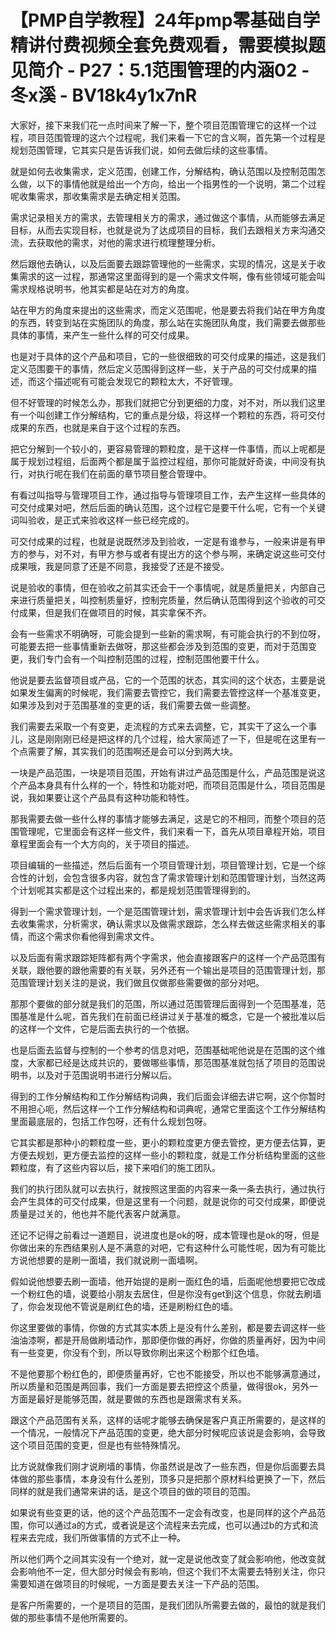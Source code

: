 # 【PMP自学教程】24年pmp零基础自学精讲付费视频全套免费观看，需要模拟题见简介 - P27：5.1范围管理的内涵02 - 冬x溪 - BV18k4y1x7nR

大家好，接下来我们花一点时间来了解一下，整个项目范围管理它的这样一个过程，项目范围管理的这六个过程呢，我们来看一下它的含义啊，首先第一个过程是规划范围管理，它其实只是告诉我们说，如何去做后续的这些事情。

就是如何去收集需求，定义范围，创建工作，分解结构，确认范围以及控制范围怎么做，以下的事情他就是给出一个方向，给出一个指男性的一个说明，第二个过程呢收集需求，那收集需求是去确定相关范围。

需求记录相关方的需求，去管理相关方的需求，通过做这个事情，从而能够去满足目标，从而去实现目标，也就是说为了达成项目的目标，我们去跟相关方来沟通交流，去获取他的需求，对他的需求进行梳理整理分析。

然后跟他去确认，以及后面要去跟踪管理他的一些需求，实现的情况，这是关于收集需求的这一过程，那通常这里面得到的是一个需求文件啊，像有些领域可能会叫需求规格说明书，他其实都是站在对方的角度。

站在甲方的角度来提出的这些需求，而定义范围呢，他是要去将我们站在甲方角度的东西，转变到站在实施团队的角度，那么站在实施团队角度，我们需要去做那些具体的事情，来产生一些什么样的可交付成果。

也是对于具体的这个产品和项目，它的一些很细致的可交付成果的描述，这是我们定义范围要干的事情，然后定义范围得到这样一些，关于产品的可交付成果的描述，而这个描述呢有可能会发现它的颗粒太大，不好管理。

但不好管理的时候怎么办，那我们就把它分到更细的力度，对不对，所以我们这里有一个叫创建工作分解结构，它的重点是分级，将这样一个颗粒的东西，将可交付成果的东西，也就是来自于这个过程的东西。

把它分解到一个较小的，更容易管理的颗粒度，是干这样一件事情，而以上呢都是属于规划过程组，后面两个都是属于监控过程组，那你可能就好奇诶，中间没有执行，对执行呢在我们在前面的章节项目整合管理中。

有看过叫指导与管理项目工作，通过指导与管理项目工作，去产生这样一些具体的可交付成果对吧，然后后面的确认范围，这个过程它是要干什么呢，它有一个关键词叫验收，是正式来验收这样一些已经完成的。

可交付成果的过程，也就是说既然涉及到验收，一定是有谁参与，一般来讲是有甲方的参与，对不对，有甲方参与或者有提出方的这个参与啊，来确定说这些可交付成果哦，我是同意了还是不同意，我接受了还是不接受。

说是验收的事情，但在验收之前其实还会干一个事情呢，就是质量把关，内部自己来进行质量把关，叫控制质量好，控制完质量，然后确认范围得到这个验收的可交付成果，但是我们在做项目的时候，其实拿保不齐。

会有一些需求不明确呀，可能会提到一些新的需求啊，有可能会执行的不到位呀，可能要去把一些事情重新去做呀，那这些都会涉及到范围的变更，而对于范围变更，我们专门会有一个叫控制范围的过程，控制范围他要干什么。

他说是要去监督项目或产品，它的一个范围的状态，其实间的这个状态，主要是说如果发生偏离的时候呢，我们需要去管控它，我们需要去管控这样一个基准变更，如果涉及到对于范围基准的变更的话，我们需要去做一些调整。

我们需要去采取一个有变更，走流程的方式来去调整，它，其实干了这么一个事儿，这是刚刚刚已经是把这样的几个过程，给大家简述了一下，但是呢在这里有一个点需要了解，其实我们的范围啊还是会可以分到两大块。

一块是产品范围，一块是项目范围，开始有讲过产品范围是什么，产品范围是说这个产品本身具有什么样的一个，特性和功能对吧，而项目范围是什么，项目范围是说，我如果要让这个产品具有这种功能和特性。

那我需要去做一些什么样的事情才能够去满足，这是它的不相同，而整个项目的范围管理呢，它里面会有这样一些文件，我们来看一下，首先从项目章程开始，项目章程里面会有一个大方向的，关于项目的描述。

项目编辑的一些描述，然后后面有一个项目管理计划，项目管理计划，它是一个综合性的计划，会包含很多内容，就包含了需求管理计划和范围管理计划，当然这两个计划呢其实都是这个过程出来的，都是规划范围管理得到的。

得到一个需求管理计划，一个是范围管理计划，需求管理计划中会告诉我们怎么样去收集需求，分析需求，确认需求以及做需求跟踪，怎么样去做这些需求相关的事情，而这个需求你看他得到需求文件。

以及后面有需求跟踪矩阵都有两个字需求，他会直接跟客户的这样一个产品范围有关联，跟他要的跟他需要的有关联，另外还有一个输出是项目的范围管理计划，那范围管理计划关注的是说，我们做且仅做那些需要做的部分对吧。

那那个要做的部分就是我们的范围，所以通过范围管理后面得到一个范围基准，范围基准是什么呢，首先我们在前面已经讲过关于基准的概念，它是一个被批准以后的这样一个文件，它是后面去执行的一个依据。

也是后面去监督与控制的一个参考的信息对吧，范围基础呢他说是在范围的这个维度，大家都已经是达成共识的，要做哪些事情，那范围基准就包括了项目的范围说明书，以及对于范围说明书进行分解以后。

得到的工作分解结构和工作分解结构词典，我们后面会详细去讲它啊，这个你暂时不用担心呃，然后这样一个工作分解结构和词典呢，通常它里面这个工作分解结构里面最底层的，包括工作包呀，还有什么规划包呀。

它其实都是那种小的颗粒度一些，更小的颗粒度更方便去管控，更方便去估算，更方便去规划，更方便去监控的这样一些小的颗粒度，就是工作分析结构里面的这些颗粒度，有了这些内容以后，接下来咱们的施工团队。

我们的执行团队就可以去执行，就按照这里面的内容来一条一条去执行，通过执行会产生具体的可交付成果，但是这里有一个问题，就是说你的可交付成果，即便说质量是过关的，他也并不能代表客户就满意。

还记不记得之前看过一道题目，说进度也是ok的呀，成本管理也是ok的呀，但是你做出来的东西结果别人是不满意的对吧，它有这种什么可能性呢，因为有可能比方说他想要的是刷一面墙，我们就说刷一面墙啊。

假如说他想要去刷一面墙，他开始提的是刷一面红色的墙，后面呢他想要把它改成一个粉红色的墙，说要给小朋友去居住，但是你没有get到这个信息，你就去刷墙了，你会发现他不管说是刷红色的墙，还是刷粉红色的墙。

你这里要做的事情，你做的方式其实本质上是没有什么差别，都是要去调这样一些油油漆啊，都是开局做刷墙动作，那即便你做的再好，你做的质量再好，因为中间有一些变更，你没有个到，所以导致你刷出来这个粉那个红色墙。

不是他要那个粉红色的，即便质量再好，它也不能接受，所以也不能够满意通过，所以质量和范围是两回事，我们一方面是要去把控这个质量，做得很ok，另外一方面是最好是能够范围，就是要做的东西也是跟需求有关系。

跟这个产品范围有关系，这样的话呢才能够去确保是客户真正所需要的，是这样的一个情况，一般情况下产品范围的变更，绝大部分时候呢应该说是会影响，会导致这个项目范围的变更，但是也有些特殊情况。

比方说就像我们刚才说刷墙的事情，你虽然说是改了一些东西，但是你后面要去具体做的那些事情，本身没有什么差别，顶多只是把那个原材料给更换了一下，然后同样的就是我们通常来讲的话，是这个项目的做的项目的范围。

如果说有些变更的话，他的这个产品范围不一定会有改变，也是同样的这个产品范围，你可以通过a的方式，或者说是这个流程来去完成，也可以通过b的方式和流程来去完成，我们所做事情的方式不止一种。

所以他们两个之间其实没有一个绝对，就一定是说他改变了就会影响他，他改变就会影响他不一定，但大部分时候会有影响，但这个我们不太需要去特别关注，你只需要知道在做项目的时候呢，一方面是要去关注一下产品的范围。

是客户所需要的，一个是项目的范围，是我们团队所需要去做的，最怕的就是我们做的那些事情不是他所需要的。